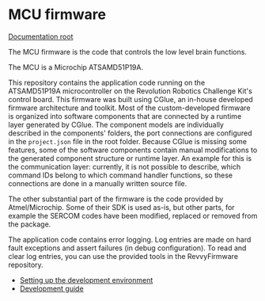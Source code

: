 MCU firmware
============

[Documentation root](../index.md)

The MCU firmware is the code that controls the low level brain functions.

The MCU is a Microchip ATSAMD51P19A.

This repository contains the application code running on the ATSAMD51P19A microcontroller on the Revolution Robotics Challenge Kit's control board.
This firmware was built using CGlue, an in-house developed firmware architecture and toolkit. Most of the custom-developed firmware is organized into
software components that are connected by a runtime layer generated by CGlue. The component models are individually described in the components' folders,
the port connections are configured in the `project.json` file in the root folder.
Because CGlue is missing some features, some of the software components contain manual modifications to the generated component structure or runtime layer.
An example for this is the communication layer: currently, it is not possible to describe, which command IDs belong to which command handler functions,
so these connections are done in a manually written source file.

The other substantial part of the firmware is the code provided by Atmel/Microchip. Some of their SDK is used as-is, but other parts, for example the
SERCOM codes have been modified, replaced or removed from the package.

The application code contains error logging. Log entries are made on hard fault exceptions and assert failures (in debug configuration). To read and clear
log entries, you can use the provided tools in the RevvyFirmware repository.

- [Setting up the development environment](setup.md)
- [Development guide](development.md)
